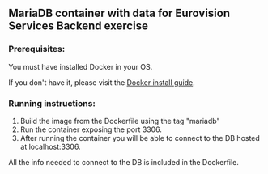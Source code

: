 ## MariaDB container with data for Eurovision Services Backend exercise

### Prerequisites:

You must have installed Docker in your OS.

If you don't have it, please visit the [Docker install guide](https://docs.docker.com/v17.09/engine/installation/).

### Running instructions:

1. Build the image from the Dockerfile using the tag "mariadb"
2. Run the container exposing the port 3306.
3. After running the container you will be able to connect to the DB hosted at localhost:3306.

All the info needed to connect to the DB is included in the Dockerfile.